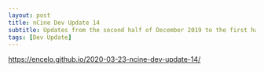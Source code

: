 ```yaml
---
layout: post
title: nCine Dev Update 14
subtitle: Updates from the second half of December 2019 to the first half of March 2020
tags: [Dev Update]
---
```


<https://encelo.github.io/2020-03-23-ncine-dev-update-14/>

